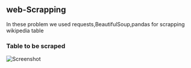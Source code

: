 ## web-Scrapping
In these problem we used requests,BeautifulSoup,pandas for scrapping wikipedia table

### Table to be scraped
![Screenshot](Screenshot(44).png)
